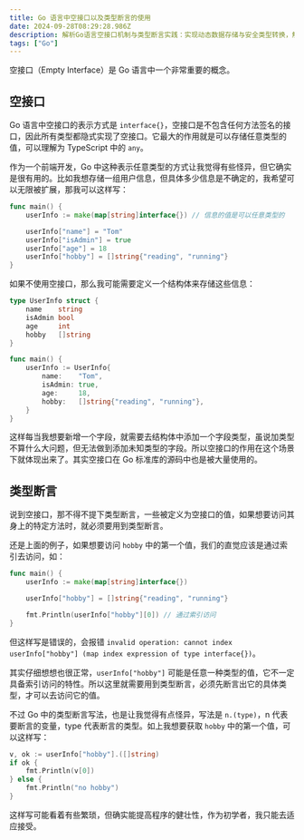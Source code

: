 ```yaml
---
title: Go 语言中空接口以及类型断言的使用
date: 2024-09-28T08:29:28.986Z
description: 解析Go语言空接口机制与类型断言实践：实现动态数据存储与安全类型转换，解决JSON解析与配置管理中的类型不确定性难题。
tags: ["Go"]
---
```


空接口（Empty Interface）是 Go 语言中一个非常重要的概念。

<!-- more -->

## 空接口

Go 语言中空接口的表示方式是 `interface{}`，空接口是不包含任何方法签名的接口，因此所有类型都隐式实现了空接口。它最大的作用就是可以存储任意类型的值，可以理解为 TypeScript 中的 `any`。

作为一个前端开发，Go 中这种表示任意类型的方式让我觉得有些怪异，但它确实是很有用的。比如我想存储一组用户信息，但具体多少信息是不确定的，我希望可以无限被扩展，那我可以这样写：

```go
func main() {
	userInfo := make(map[string]interface{}) // 信息的值是可以任意类型的

	userInfo["name"] = "Tom"
    userInfo["isAdmin"] = true
	userInfo["age"] = 18
	userInfo["hobby"] = []string{"reading", "running"}
}
```

如果不使用空接口，那么我可能需要定义一个结构体来存储这些信息：

```go
type UserInfo struct {
	name    string
	isAdmin bool
	age     int
	hobby   []string
}

func main() {
	userInfo := UserInfo{
		name:    "Tom",
		isAdmin: true,
		age:     18,
		hobby:   []string{"reading", "running"},
	}
}
```

这样每当我想要新增一个字段，就需要去结构体中添加一个字段类型，虽说加类型不算什么大问题，但无法做到添加未知类型的字段。所以空接口的作用在这个场景下就体现出来了。其实空接口在 Go 标准库的源码中也是被大量使用的。

## 类型断言

说到空接口，那不得不提下类型断言，一些被定义为空接口的值，如果想要访问其身上的特定方法时，就必须要用到类型断言。

还是上面的例子，如果想要访问 `hobby` 中的第一个值，我们的直觉应该是通过索引去访问，如：

```go
func main() {
	userInfo := make(map[string]interface{})

	userInfo["hobby"] = []string{"reading", "running"}

    fmt.Println(userInfo["hobby"][0]) // 通过索引访问
}
```

但这样写是错误的，会报错 `invalid operation: cannot index userInfo["hobby"] (map index expression of type interface{})`。

其实仔细想想也很正常，`userInfo["hobby"]` 可能是任意一种类型的值，它不一定具备索引访问的特性。所以这里就需要用到类型断言，必须先断言出它的具体类型，才可以去访问它的值。

不过 Go 中的类型断言写法，也是让我觉得有点怪异，写法是 `n.(type)`，n 代表要断言的变量，type 代表断言的类型。如上我想要获取 `hobby` 中的第一个值，可以这样写：

```go
v, ok := userInfo["hobby"].([]string)
if ok {
    fmt.Println(v[0])
} else {
    fmt.Println("no hobby")
}
```

这样写可能看着有些繁琐，但确实能提高程序的健壮性，作为初学者，我只能去适应接受。
